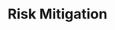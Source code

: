 ---
layout: sub-service
order: 6
title: "Risk Mitigation"
parent: "Strategy Operationalization"
description: "SLKone's Risk Mitigation services identify, assess, and address potential risks to ensure your organization remains resilient and capable of achieving its strategic objectives."
approach: "We employ a proactive approach to risk mitigation, utilizing comprehensive risk assessments and strategic planning to identify potential threats. Our solutions are tailored to your specific business needs, ensuring robust defenses and contingency plans are in place to minimize impact and ensure business continuity."
intro: "SLKone's Risk Mitigation services ensure resilience by identifying and addressing potential risks to achieve strategic objectives."
focus_areas:
  - title: "Risk Assessment"
    content: "Conduct thorough evaluations to identify and understand potential risks that could impact your business."
  - title: "Risk Management Strategy"
    content: "Develop and implement strategies to mitigate identified risks and enhance organizational resilience."
  - title: "Contingency Planning"
    content: "Create detailed contingency plans to ensure swift and effective responses to unforeseen events."
  - title: "Risk Monitoring Systems"
    content: "Implement systems to continuously monitor and report on key risks, ensuring timely interventions."
  - title: "Risk Culture Development"
    content: "Foster a risk-aware culture within your organization to proactively address and manage potential threats."
why_choose:
  - "Proactive Risk Identification and Management"
  - "Customized Risk Mitigation Strategies"
  - "Comprehensive Contingency Planning"
  - "Experienced Risk Management Professionals"
  - "Continuous Risk Monitoring and Improvement"
cta: "Contact us to discover how our Risk Mitigation services can safeguard your organization against potential threats and ensure long-term strategic success."
icon: "fa-shield-halved"
color: "viola"
image: "/assets/images/backgrounds/risk-mitigation.webp"
permalink: /services/strategy-operationalization/risk-mitigation
redirect_to: /services/strategy-operationalization#risk-mitigation
---